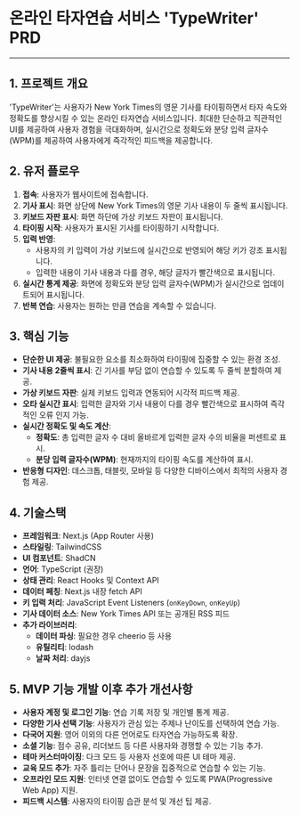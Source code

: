 # 온라인 타자연습 서비스 'TypeWriter' PRD

---

## 1. 프로젝트 개요

'TypeWriter'는 사용자가 New York Times의 영문 기사를 타이핑하면서 타자 속도와 정확도를 향상시킬 수 있는 온라인 타자연습 서비스입니다. 최대한 단순하고 직관적인 UI를 제공하여 사용자 경험을 극대화하며, 실시간으로 정확도와 분당 입력 글자수(WPM)를 제공하여 사용자에게 즉각적인 피드백을 제공합니다.

## 2. 유저 플로우

1. **접속**: 사용자가 웹사이트에 접속합니다.
2. **기사 표시**: 화면 상단에 New York Times의 영문 기사 내용이 두 줄씩 표시됩니다.
3. **키보드 자판 표시**: 화면 하단에 가상 키보드 자판이 표시됩니다.
4. **타이핑 시작**: 사용자가 표시된 기사를 타이핑하기 시작합니다.
5. **입력 반영**:
   - 사용자의 키 입력이 가상 키보드에 실시간으로 반영되어 해당 키가 강조 표시됩니다.
   - 입력한 내용이 기사 내용과 다를 경우, 해당 글자가 빨간색으로 표시됩니다.
6. **실시간 통계 제공**: 화면에 정확도와 분당 입력 글자수(WPM)가 실시간으로 업데이트되어 표시됩니다.
7. **반복 연습**: 사용자는 원하는 만큼 연습을 계속할 수 있습니다.

## 3. 핵심 기능

- **단순한 UI 제공**: 불필요한 요소를 최소화하여 타이핑에 집중할 수 있는 환경 조성.
- **기사 내용 2줄씩 표시**: 긴 기사를 부담 없이 연습할 수 있도록 두 줄씩 분할하여 제공.
- **가상 키보드 자판**: 실제 키보드 입력과 연동되어 시각적 피드백 제공.
- **오타 실시간 표시**: 입력한 글자와 기사 내용이 다를 경우 빨간색으로 표시하여 즉각적인 오류 인지 가능.
- **실시간 정확도 및 속도 계산**:
  - **정확도**: 총 입력한 글자 수 대비 올바르게 입력한 글자 수의 비율을 퍼센트로 표시.
  - **분당 입력 글자수(WPM)**: 현재까지의 타이핑 속도를 계산하여 표시.
- **반응형 디자인**: 데스크톱, 태블릿, 모바일 등 다양한 디바이스에서 최적의 사용자 경험 제공.

## 4. 기술스택

- **프레임워크**: Next.js (App Router 사용)
- **스타일링**: TailwindCSS
- **UI 컴포넌트**: ShadCN
- **언어**: TypeScript (권장)
- **상태 관리**: React Hooks 및 Context API
- **데이터 페칭**: Next.js 내장 fetch API
- **키 입력 처리**: JavaScript Event Listeners (`onKeyDown`, `onKeyUp`)
- **기사 데이터 소스**: New York Times API 또는 공개된 RSS 피드
- **추가 라이브러리**:
  - **데이터 파싱**: 필요한 경우 cheerio 등 사용
  - **유틸리티**: lodash
  - **날짜 처리**: dayjs

## 5. MVP 기능 개발 이후 추가 개선사항

- **사용자 계정 및 로그인 기능**: 연습 기록 저장 및 개인별 통계 제공.
- **다양한 기사 선택 기능**: 사용자가 관심 있는 주제나 난이도를 선택하여 연습 가능.
- **다국어 지원**: 영어 이외의 다른 언어로도 타자연습 가능하도록 확장.
- **소셜 기능**: 점수 공유, 리더보드 등 다른 사용자와 경쟁할 수 있는 기능 추가.
- **테마 커스터마이징**: 다크 모드 등 사용자 선호에 따른 UI 테마 제공.
- **교육 모드 추가**: 자주 틀리는 단어나 문장을 집중적으로 연습할 수 있는 기능.
- **오프라인 모드 지원**: 인터넷 연결 없이도 연습할 수 있도록 PWA(Progressive Web App) 지원.
- **피드백 시스템**: 사용자의 타이핑 습관 분석 및 개선 팁 제공.
